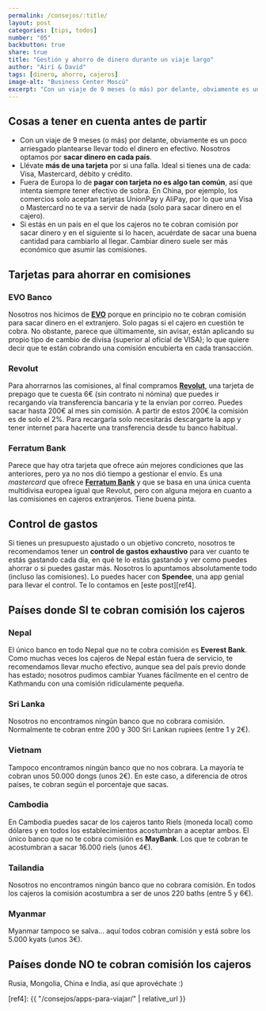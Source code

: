 ```yaml
---
permalink: /consejos/:title/
layout: post
categories: [tips, todos]
number: "05"
backbutton: true
share: true
title: "Gestión y ahorro de dinero durante un viaje largo"
author: "Airí & David"
tags: [dinero, ahorro, cajeros]
image-alt: "Business Center Moscú"
excerpt: "Con un viaje de 9 meses (o más) por delante, obviamente es un poco arriesgado plantearse llevar todo el dinero en efectivo. Nosotros optamos por sacar dinero en cada país..."
---
```



## Cosas a tener en cuenta antes de partir

- Con un viaje de 9 meses (o más) por delante, obviamente es un poco arriesgado plantearse llevar todo el dinero en efectivo. Nosotros optamos por **sacar dinero en cada país**.
- Llévate **más de una tarjeta** por si una falla. Ideal si tienes una de cada: Visa, Mastercard, débito y crédito.
- Fuera de Europa lo de **pagar con tarjeta no es algo tan común**, así que intenta siempre tener efectivo de sobra. En China, por ejemplo, los comercios solo aceptan tarjetas UnionPay y AliPay, por lo que una Visa o Mastercard no te va a servir de nada (solo para sacar dinero en el cajero).
- Si estás en un país en el que los cajeros no te cobran comisión por sacar dinero y en el siguiente si lo hacen, acuérdate de sacar una buena cantidad para cambiarlo al llegar. Cambiar dinero suele ser más económico que asumir las comisiones.

## Tarjetas para ahorrar en comisiones
### EVO Banco
Nosotros nos hicimos de [**EVO**][ref1] porque en principio no te cobran comisión para sacar dinero en el extranjero. Solo pagas si el cajero en cuestión te cobra. No obstante, parece que últimamente, sin avisar, están aplicando su propio tipo de cambio de divisa (superior al oficial de VISA); lo que quiere decir que te están cobrando una comisión encubierta en cada transacción.
### Revolut
Para ahorrarnos las comisiones, al final compramos [**Revolut**][ref2], una tarjeta de prepago que te cuesta 6€ (sin contrato ni nómina) que puedes ir recargando vía transferencia bancaria y te la envían por correo. Puedes sacar hasta 200€ al mes sin comisión. A partir de estos 200€ la comisión es de solo el 2%. Para recargarla solo necesitarás descargarte la app y tener internet para hacerte una transferencia desde tu banco habitual. 
### Ferratum Bank
Parece que hay otra tarjeta que ofrece aún mejores condiciones que las anteriores, pero ya no nos dió tiempo a gestionar el envío. Es una *mastercard* que ofrece [**Ferratum Bank**][ref3] y que se basa en una única cuenta multidivisa europea igual que Revolut, pero con alguna mejora en cuanto a las comisiones en cajeros extranjeros. Tiene buena pinta.

## Control de gastos
Si tienes un presupuesto ajustado o un objetivo concreto, nosotros te recomendamos tener un **control de gastos exhaustivo** para ver cuanto te estás gastando cada día, en qué te lo estás gastando y ver como puedes ahorrar o si puedes gastar más. Nosotros lo apuntamos absolutamente todo (incluso las comisiones). Lo puedes hacer con **Spendee**, una app genial para llevar el control. Te lo contamos en [este post][ref4].

## Países donde SI te cobran comisión los cajeros
### Nepal
El único banco en todo Nepal que no te cobra comisión es **Everest Bank**. Como muchas veces los cajeros de Nepal están fuera de servicio, te recomendamos llevar mucho efectivo, aunque sea del país previo donde has estado; nosotros pudimos cambiar Yuanes fácilmente en el centro de Kathmandu con una comisión ridículamente pequeña.
### Sri Lanka
Nosotros no encontramos ningún banco que no cobrara comisión. Normalmente te cobran entre 200 y 300 Sri Lankan rupiees (entre 1 y 2€). 
### Vietnam
Tampoco encontramos ningún banco que no nos cobrara. La mayoría te cobran unos 50.000 dongs (unos 2€). En este caso, a diferencia de otros países, te cobran según el porcentaje que sacas. 

### Cambodia
En Cambodia puedes sacar de los cajeros tanto Riels (moneda local) como dólares y en todos los establecimientos acostumbran a aceptar ambos. El único banco que no te cobra comisión es **MayBank**. Los que te cobran te acostumbran a sacar 16.000 riels (unos 4€).

### Tailandia
Nosotros no encontramos ningún banco que no cobrara comisión. En todos los cajeros la comisión acostumbra a ser de unos 220 baths (entre 5 y 6€).

### Myanmar
Myanmar tampoco se salva... aquí todos cobran comisión y está sobre los 5.000 kyats (unos 3€).

## Países donde NO te cobran comisión los cajeros
Rusia, Mongolia, China e India, así que aprovéchate :)


[ref1]: https://www.evobanco.com/ 
[ref2]: https://www.revolut.com/my/?lang=es&lang=es
[ref3]: https://www.ferratumbank.com/es/index.html
[ref4]: {{ "/consejos/apps-para-viajar/" | relative_url }}



